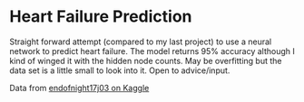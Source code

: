 # Heart Failure Prediction
Straight forward attempt (compared to my last project) to use a neural network to predict heart failure. The model returns 95% accuracy although I kind of winged it with the hidden node counts. May be overfitting but the data set is a little small to look into it. Open to advice/input.

 Data from [endofnight17j03 on Kaggle](https://www.kaggle.com/datasets/endofnight17j03/heart-failure-prediction-dataset/code)
